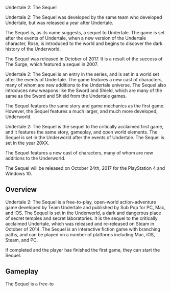 Undertale 2: The Sequel

Undertale 2: The Sequel was developed by the same team who developed Undertale, but was released a year after Undertale.

The Sequel is, as its name suggests, a sequel to Undertale. The game is set after the events of Undertale, when a new version of the Undertale character, Rose, is introduced to the world and begins to discover the dark history of the Underworld.

The Sequel was released in October of 2017. It is a result of the success of The Surge, which featured a sequel in 2007.

Undertale 2: The Sequel is an entry in the series, and is set in a world set after the events of Undertale. The game features a new cast of characters, many of whom are new additions to the Undertale universe. The Sequel also introduces new weapons like the Sword and Shield, which are many of the same as the Sword and Shield from the Undertale games.

The Sequel features the same story and game mechanics as the first game. However, the Sequel features a much larger, and much more developed, Underworld.

Undertale 2: The Sequel is the sequel to the critically acclaimed first game, and it features the same story, gameplay, and open world elements. The Sequel is set in the Underworld after the events of Undertale. The Sequel is set in the year 20XX.

The Sequel features a new cast of characters, many of whom are new additions to the Underworld.

The Sequel will be released on October 24th, 2017 for the PlayStation 4 and Windows 10.

## Overview

Undertale 2: The Sequel is a free-to-play, open-world action-adventure game developed by Team Undertale and published by Sub Pop for PC, Mac, and iOS. The Sequel is set in the Underworld, a dark and dangerous place of secret temples and secret laboratories. It is the sequel to the critically acclaimed Undertale, which was released and re-released on Steam in October of 2014. The Sequel is an interactive fiction game with branching paths, and can be played on a number of platforms including Mac, iOS, Steam, and PC.

If completed and the player has finished the first game, they can start the Sequel.

## Gameplay

The Sequel is a free-to